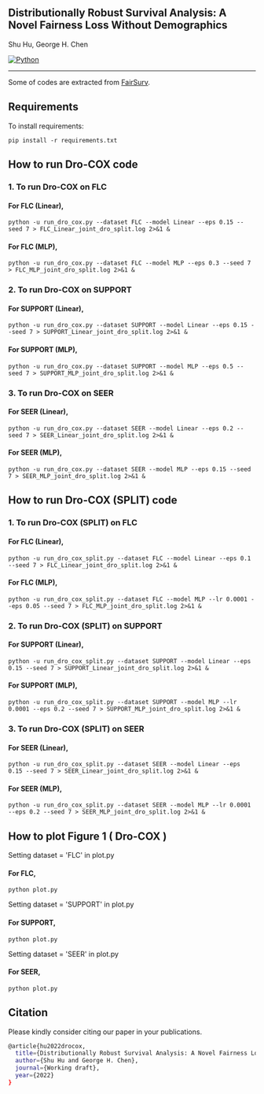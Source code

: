 ## Distributionally Robust Survival Analysis: A Novel Fairness Loss Without Demographics
Shu Hu, George H. Chen

[![Python](https://img.shields.io/badge/python-3.8-blue.svg)](https://www.python.org/)

_________________

Some of codes are extracted from  [FairSurv](https://github.com/kkeya1/FairSurv).

## Requirements

To install requirements:

```setup
pip install -r requirements.txt
```

## How to run Dro-COX code
### 1. To run Dro-COX on FLC
#### For FLC (Linear), 
 ```test
python -u run_dro_cox.py --dataset FLC --model Linear --eps 0.15 --seed 7 > FLC_Linear_joint_dro_split.log 2>&1 & 
```
#### For FLC (MLP), 
 ```test
python -u run_dro_cox.py --dataset FLC --model MLP --eps 0.3 --seed 7 > FLC_MLP_joint_dro_split.log 2>&1 &  
```
### 2. To run Dro-COX on SUPPORT
#### For SUPPORT (Linear), 
 ```test
python -u run_dro_cox.py --dataset SUPPORT --model Linear --eps 0.15 --seed 7 > SUPPORT_Linear_joint_dro_split.log 2>&1 & 
```
#### For SUPPORT (MLP), 
 ```test
python -u run_dro_cox.py --dataset SUPPORT --model MLP --eps 0.5 --seed 7 > SUPPORT_MLP_joint_dro_split.log 2>&1 & 
```
### 3. To run Dro-COX on SEER
#### For SEER (Linear), 
 ```test
python -u run_dro_cox.py --dataset SEER --model Linear --eps 0.2 --seed 7 > SEER_Linear_joint_dro_split.log 2>&1 &
```
#### For SEER (MLP), 
 ```test
python -u run_dro_cox.py --dataset SEER --model MLP --eps 0.15 --seed 7 > SEER_MLP_joint_dro_split.log 2>&1 & 
```

## How to run Dro-COX (SPLIT) code
### 1. To run Dro-COX (SPLIT) on FLC
#### For FLC (Linear), 
 ```test
python -u run_dro_cox_split.py --dataset FLC --model Linear --eps 0.1 --seed 7 > FLC_Linear_joint_dro_split.log 2>&1 & 
```
#### For FLC (MLP), 
 ```test
python -u run_dro_cox_split.py --dataset FLC --model MLP --lr 0.0001 --eps 0.05 --seed 7 > FLC_MLP_joint_dro_split.log 2>&1 &  
```
### 2. To run Dro-COX (SPLIT) on SUPPORT
#### For SUPPORT (Linear), 
 ```test
python -u run_dro_cox_split.py --dataset SUPPORT --model Linear --eps 0.15 --seed 7 > SUPPORT_Linear_joint_dro_split.log 2>&1 & 
```
#### For SUPPORT (MLP), 
 ```test
python -u run_dro_cox_split.py --dataset SUPPORT --model MLP --lr 0.0001 --eps 0.2 --seed 7 > SUPPORT_MLP_joint_dro_split.log 2>&1 & 
```
### 3. To run Dro-COX (SPLIT) on SEER
#### For SEER (Linear), 
 ```test
python -u run_dro_cox_split.py --dataset SEER --model Linear --eps 0.15 --seed 7 > SEER_Linear_joint_dro_split.log 2>&1 &
```
#### For SEER (MLP), 
 ```test
python -u run_dro_cox_split.py --dataset SEER --model MLP --lr 0.0001 --eps 0.2 --seed 7 > SEER_MLP_joint_dro_split.log 2>&1 & 
```



## How to plot Figure 1 ( Dro-COX )
Setting dataset = 'FLC' in plot.py
#### For FLC,
 ```test
python plot.py
```

Setting dataset = 'SUPPORT' in plot.py
#### For SUPPORT,
 ```test
python plot.py
```

Setting dataset = 'SEER' in plot.py
#### For SEER,
 ```test
python plot.py
```

## Citation
Please kindly consider citing our paper in your publications. 
```bash
@article{hu2022drocox,
  title={Distributionally Robust Survival Analysis: A Novel Fairness Loss Without Demographics},
  author={Shu Hu and George H. Chen},
  journal={Working draft},
  year={2022}
}
```
